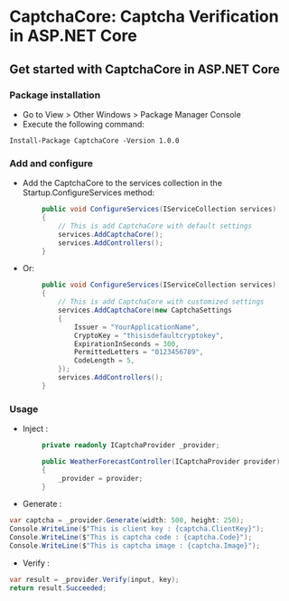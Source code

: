 # CaptchaCore: Captcha Verification in ASP.NET Core
## Get started with CaptchaCore in ASP.NET Core

### Package installation

- Go to View > Other Windows > Package Manager Console
- Execute the following command:
```
Install-Package CaptchaCore -Version 1.0.0
```

### Add and configure</h4>

- Add the CaptchaCore to the services collection in the Startup.ConfigureServices method:
```cs
        public void ConfigureServices(IServiceCollection services)
        {
            // This is add CaptchaCore with default settings
            services.AddCaptchaCore();
            services.AddControllers();
        }
```
- Or:
```cs
        public void ConfigureServices(IServiceCollection services)
        {
            // This is add CaptchaCore with customized settings
            services.AddCaptchaCore(new CaptchaSettings
            {
                Issuer = "YourApplicationName",
                CryptoKey = "thisisdefaultcryptokey",
                ExpirationInSeconds = 300,
                PermittedLetters = "0123456789",
                CodeLength = 5,
            });
            services.AddControllers();
        }
```

### Usage
- Inject :
```cs
        private readonly ICaptchaProvider _provider;

        public WeatherForecastController(ICaptchaProvider provider)
        {
            _provider = provider;
        }
```
- Generate :
```cs
var captcha = _provider.Generate(width: 500, height: 250);
Console.WriteLine($"This is client key : {captcha.ClientKey}");
Console.WriteLine($"This is captcha code : {captcha.Code}");
Console.WriteLine($"This is captcha image : {captcha.Image}");
```
- Verify :
```cs
var result = _provider.Verify(input, key);
return result.Succeeded;
```
